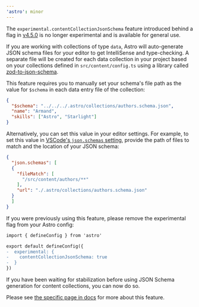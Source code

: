 ```yaml
---
'astro': minor
---
```


The `experimental.contentCollectionJsonSchema` feature introduced behind a flag in [v4.5.0](https://github.com/withastro/astro/blob/main/packages/astro/CHANGELOG.md#450) is no longer experimental and is available for general use.

If you are working with collections of type `data`, Astro will auto-generate JSON schema files for your editor to get IntelliSense and type-checking. A separate file will be created for each data collection in your project based on your collections defined in `src/content/config.ts` using a library called [zod-to-json-schema](https://github.com/StefanTerdell/zod-to-json-schema#known-issues).

This feature requires you to manually set your schema's file path as the value for `$schema` in each data entry file of the collection:

```json title="src/content/authors/armand.json" ins={2}
{
  "$schema": "../../../.astro/collections/authors.schema.json",
  "name": "Armand",
  "skills": ["Astro", "Starlight"]
}
```

Alternatively, you can set this value in your editor settings. For example, to set this value in [VSCode's `json.schemas` setting](https://code.visualstudio.com/docs/languages/json#_json-schemas-and-settings), provide the path of files to match and the location of your JSON schema:

```json
{
  "json.schemas": [
  {
    "fileMatch": [
      "/src/content/authors/**"
    ],
    "url": "./.astro/collections/authors.schema.json"
  }
  ]
}
```

If you were previously using this feature, please remove the experimental flag from your Astro config:

```diff
import { defineConfig } from 'astro'

export default defineConfig({
-  experimental: {
-    contentCollectionJsonSchema: true
-  }
})
```

If you have been waiting for stabilization before using JSON Schema generation for content collections, you can now do so.

Please see [the specific page in docs](https://docs.astro.build/en/guides/content-collections/) for more about this feature.

